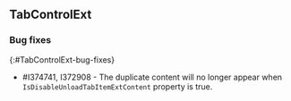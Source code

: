 ## TabControlExt

### Bug fixes
{:#TabControlExt-bug-fixes}

* \#I374741, I372908 - The duplicate content will no longer appear when `IsDisableUnloadTabItemExtContent` property is true.